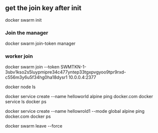 ## get the join key after init ##
docker swarm init

### Join the manager
docker swarm join-token manager

### worker join
docker swarm join --token SWMTKN-1-3sbv1kso2s5luypmipre34c477yntep33tgxpvgyoo9tpr9rxd-c556m3y6u5f34hg0ha18dysr1 10.0.0.4:2377

docker node ls

docker service create --name helloworld alpine ping docker.com
docker service ls
docker ps


docker service create --name hellowrold1 --mode global alpine ping docker.com
docker ps

docker swarm leave --force 